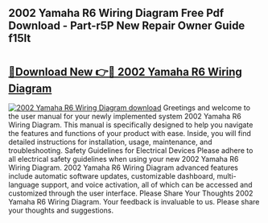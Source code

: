 ## 2002 Yamaha R6 Wiring Diagram Free Pdf Download - Part-r5P New Repair Owner Guide f15lt

# <h2><a href="http://dfkn86d.blite.top/?on=2002+Yamaha+R6+Wiring+Diagram">🔗Download New 👉🔴 2002 Yamaha R6 Wiring Diagram</a></h2>

[![2002 Yamaha R6 Wiring Diagram download](https://i.imgur.com/lujVjoI.png)](http://dfkn86d.blite.top/?on=2002+Yamaha+R6+Wiring+Diagram)
Greetings and welcome to the user manual for your newly implemented system 2002 Yamaha R6 Wiring Diagram. This manual is specifically designed to help you navigate the features and functions of your product with ease. Inside, you will find detailed instructions for installation, usage, maintenance, and troubleshooting. Safety Guidelines for Electrical Devices Please adhere to all electrical safety guidelines when using your new 2002 Yamaha R6 Wiring Diagram. 2002 Yamaha R6 Wiring Diagram advanced features include automatic software updates, customizable dashboard, multi-language support, and voice activation, all of which can be accessed and customized through the user interface. Please Share Your Thoughts 2002 Yamaha R6 Wiring Diagram. Your feedback is invaluable to us. Please share your thoughts and suggestions.
